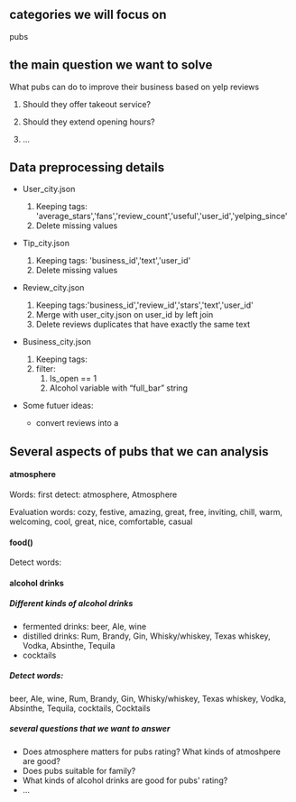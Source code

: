 ## categories we will focus on

pubs



## the main question we want to solve

What pubs can do to improve their business based on yelp reviews

1. Should they offer takeout service?
2. Should they extend opening hours?

3. ...



## Data preprocessing details



- User_city.json
  1. Keeping tags: 'average_stars','fans','review_count','useful','user_id','yelping_since'
  2. Delete missing values
- Tip_city.json
  1. Keeping tags: 'business_id','text','user_id'
  2. Delete missing values
- Review_city.json
  1. Keeping tags:'business_id','review_id','stars','text','user_id'
  2. Merge with user_city.json on user_id by left join
  3. Delete reviews duplicates that have exactly the same text
- Business_city.json
  1. Keeping tags: 
  2. filter:
     1.  Is_open == 1
     2. Alcohol variable with “full_bar” string

- Some futuer ideas:
  - convert reviews into a 

## Several aspects of pubs that we can analysis

#### atmosphere

Words: first detect: atmosphere, Atmosphere

Evaluation words: cozy, festive, amazing, great, free, inviting, chill, warm, welcoming, cool, great, nice, comfortable, casual

#### food()

Detect words: 



#### alcohol drinks

##### Different kinds of alcohol drinks

- fermented drinks: beer, Ale, wine
- distilled drinks: Rum, Brandy, Gin, Whisky/whiskey, Texas whiskey, Vodka, Absinthe, Tequila 
- cocktails

##### Detect words:	

beer, Ale, wine, Rum, Brandy, Gin, Whisky/whiskey, Texas whiskey, Vodka, Absinthe, Tequila, cocktails, Cocktails



##### several questions that we want to answer

- Does atmosphere matters for pubs rating? What kinds of atmoshpere are good?
- Does pubs suitable for family?
- What kinds of alcohol drinks are good for pubs' rating?
- ...



